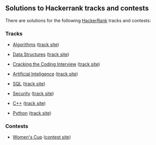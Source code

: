 ## Solutions to Hackerrank tracks and contests

There are solutions for the following [HackerRank](https://www.hackerrank.com) tracks and contests:

### Tracks

* [Algorithms](algorithms) ([track site](https://www.hackerrank.com/domains/algorithms))
* [Data Structures](data-structures) ([track site](https://www.hackerrank.com/domains/data-structures))

* [Cracking the Coding Interview](cracking-the-coding-interview) ([track site](https://www.hackerrank.com/domains/tutorials/cracking-the-coding-interview))

* [Artificial Inteligence](ai) ([track site](https://www.hackerrank.com/domains/ai))
* [SQL](sql) ([track site](https://www.hackerrank.com/domains/sql))
* [Security](security) ([track site](https://www.hackerrank.com/domains/security))

* [C++](cpp) ([track site](https://www.hackerrank.com/domains/cpp/cpp-introduction))
* [Python](python) ([track site](https://www.hackerrank.com/domains/python))

### Contests

* [Women's Cup](womenscup) ([contest site](https://www.hackerrank.com/womenscup))
